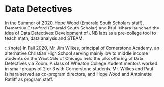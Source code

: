 # Data Detectives

In the Summer of 2020, Hope Wood (Emerald South Scholars staff), Demetrius Crawford (Emerald South Scholar) and Paul Isihara launched the idea of Data Detectives: Development of JNB labs as a pre-college tool to teach math, data analysis and STEAM.

:::{note}
In Fall 2020, Mr. Jim Wilkes, principal of Cornerstone Academy, an alternative Christian High School serving mainly low to middle income students on the West Side of Chicago held the pilot offering of Data Detectives via Zoom. A class of Wheaton College student mentors worked in small groups of 2 or 3 with Cornerstone students. Mr. Wilkes and Paul Isihara served as co-program directors, and Hope Wood and Antoinette Ratliff as program staff.
